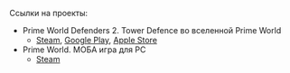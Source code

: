 ﻿---
type: "Опыт работы"
heading: "Nival"
subheading: "Junior Game Designer"
duration: "Январь 2019 г. – Июль 2020 г."
location: "Санкт-Петербург"
---

Ссылки на проекты:

* Prime World Defenders 2. Tower Defence во вселенной Prime World
    * <a href="https://store.steampowered.com/app/429540/Prime_World_Defenders_2/" target="_blank">Steam</a>, <a href="https://play.google.com/store/apps/details?id=com.nival.pwdefenders2&hl=en&gl=US" target="_blank">Google Play</a>, <a href="https://apps.apple.com/us/app/defenders-2-tower-defense-ccg/id939529493" target="_blank">Apple Store</a>
* Prime World. МОБА игра для PC
    * <a href="https://store.steampowered.com/app/235340/Prime_World/" target="_blank">Steam</a>

